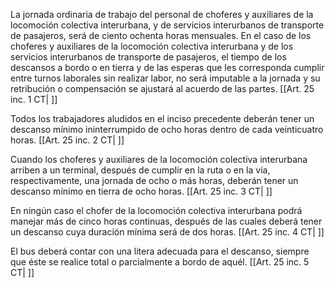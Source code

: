 La jornada ordinaria de trabajo del personal de choferes y auxiliares de la locomoción colectiva interurbana, y de servicios interurbanos de transporte de pasajeros, será de ciento ochenta horas mensuales. En el caso de los choferes y auxiliares de la locomoción colectiva interurbana y de los servicios interurbanos de transporte de pasajeros, el tiempo de los descansos a bordo o en tierra y de las esperas que les corresponda cumplir entre turnos laborales sin realizar labor, no será imputable a la jornada y su retribución o compensación se ajustará al acuerdo de las partes. [[Art. 25 inc. 1 CT| ]]

Todos los trabajadores aludidos en el inciso precedente deberán tener un descanso mínimo ininterrumpido de ocho horas dentro de cada veinticuatro horas. [[Art. 25 inc. 2 CT| ]]

Cuando los choferes y auxiliares de la locomoción colectiva interurbana arriben a un terminal, después de cumplir en la ruta o en la vía, respectivamente, una jornada de ocho o más horas, deberán tener un descanso mínimo en tierra de ocho horas. [[Art. 25 inc. 3 CT| ]]

En ningún caso el chofer de la locomoción colectiva interurbana podrá manejar más de cinco horas continuas, después de las cuales deberá tener un descanso cuya duración mínima será de dos horas. [[Art. 25 inc. 4 CT| ]]

El bus deberá contar con una litera adecuada para el descanso, siempre que éste se realice total o parcialmente a bordo de aquél. [[Art. 25 inc. 5 CT| ]]